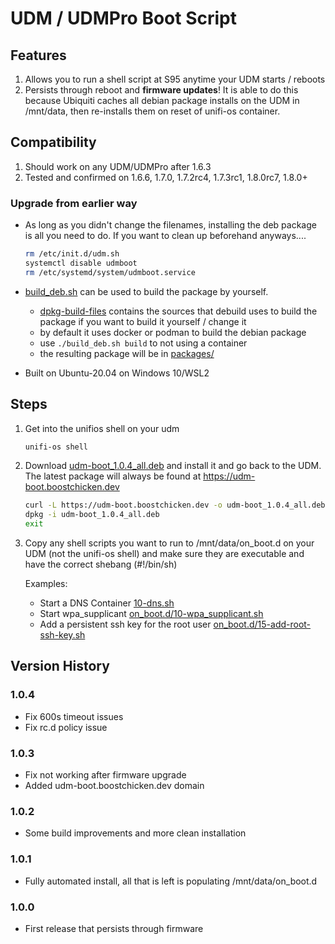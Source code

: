 # UDM / UDMPro Boot Script

## Features

1. Allows you to run a shell script at S95 anytime your UDM starts / reboots
1. Persists through reboot and **firmware updates**! It is able to do this because Ubiquiti caches all debian package installs on the UDM in /mnt/data, then re-installs them on reset of unifi-os container.

## Compatibility

1. Should work on any UDM/UDMPro after 1.6.3
2. Tested and confirmed on 1.6.6, 1.7.0, 1.7.2rc4, 1.7.3rc1, 1.8.0rc7, 1.8.0+

### Upgrade from earlier way

* As long as you didn't change the filenames, installing the deb package is all you need to do.  If you want to clean up beforehand anyways....

    ```bash
    rm /etc/init.d/udm.sh
    systemctl disable udmboot
    rm /etc/systemd/system/udmboot.service
    ```

* [build_deb.sh](build_deb.sh) can be used to build the package by yourself.
    * [dpkg-build-files](dpkg-build-files) contains the sources that debuild uses to build the package if you want to build it yourself / change it
    * by default it uses docker or podman to build the debian package
    * use ```./build_deb.sh build``` to not using a container
    * the resulting package will be in [packages/](packages/)

* Built on Ubuntu-20.04 on Windows 10/WSL2

## Steps

1. Get into the unifios shell on your udm

    ```bash
    unifi-os shell
    ```

2. Download [udm-boot_1.0.4_all.deb](packages/udm-boot_1.0.4_all.deb) and install it and go back to the UDM.  The latest package will always be found at https://udm-boot.boostchicken.dev

    ```bash
    curl -L https://udm-boot.boostchicken.dev -o udm-boot_1.0.4_all.deb
    dpkg -i udm-boot_1.0.4_all.deb
    exit
    ```

3. Copy any shell scripts you want to run to /mnt/data/on_boot.d on your UDM (not the unifi-os shell) and make sure they are executable and have the correct shebang (#!/bin/sh)

    Examples:
    * Start a DNS Container [10-dns.sh](../dns-common/on_boot.d/10-dns.sh)
    * Start wpa_supplicant [on_boot.d/10-wpa_supplicant.sh](examples/udm-files/on_boot.d/10-wpa_supplicant.sh)
    * Add a persistent ssh key for the root user [on_boot.d/15-add-root-ssh-key.sh](examples/udm-files/on_boot.d/15-add-root-ssh-key.sh)

## Version History

### 1.0.4

* Fix 600s timeout issues
* Fix rc.d policy issue

### 1.0.3

* Fix not working after firmware upgrade
* Added udm-boot.boostchicken.dev domain

### 1.0.2

* Some build improvements and more clean installation

### 1.0.1

* Fully automated install, all that is left is populating /mnt/data/on_boot.d

### 1.0.0

* First release that persists through firmware

